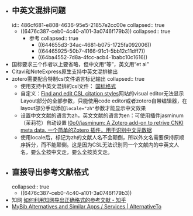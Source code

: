 - ## 中英文混排问题
  id:: 486cf681-e808-4636-95e5-21857e2cc00e
  collapsed:: true
	- ((6476c387-ceb0-4c40-a101-3a0746f179b3))
	  collapsed:: true
		- 参考
		  collapsed:: true
			- ((644655d3-34ac-4681-b075-1725fa092006))
			- ((64465925-50b7-4166-91c1-5bb12c11dff7))
			- ((64ba4552-7d8a-4fcc-acb4-1babc10c1616))
- 国标要求三个作者以上要省略，但中文用“等”，英文用“et al”
- Citavi和NoteExpress原生支持中英文混排输出
- zotero需要配合特制csl文件语言标记输出
  collapsed:: true
	- 使用支持中英文混排的csl文件： [国标格式](https://zhuanlan.zhihu.com/p/278112406?utm_source=wechat_session)
	- 自定义：[Find and edit CSL citation styles](https://editor.citationstyles.org/about/)网站的visual editor无法显示Layout部分的全部参数，只能使用code editor或者zotero自带编辑器，在layout部分手动添加`locale="zh"`参数才能显示中文效果
	- 设置中文文献的语言为zh，英文文献的语言为en：可使用插件jasminum（茉莉花）自动设置 [l0o0/jasminum: A Zotero add-on to retrive CNKI meta data. 一个简单的Zotero 插件，用于识别中文元数据](https://github.com/l0o0/jasminum)
	- 使用locale后，标记为zh的文献人名不会颠倒，所以外文名需要保持原顺序拆分，而不能颠倒。这是因为CSL无法识别同一个文献内的中英文人名，要么全按中文走，要么全按英文走。
- ## 直接导出参考文献格式
  collapsed:: true
	- ((6476c387-ceb0-4c40-a101-3a0746f179b3))
- 知网 [如何利用知网导出正确格式的参考文献 - 知乎](https://zhuanlan.zhihu.com/p/452673373)
- [MyBib Alternatives and Similar Apps / Services | AlternativeTo](https://alternativeto.net/software/mybib/)